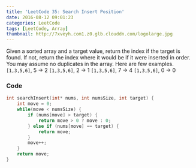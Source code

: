 ```yaml
---
title: 'LeetCode 35: Search Insert Position'
date: 2016-08-12 09:01:23
categories: LeetCode
tags: [LeetCode, Array]
thumbnail: http://7xveyh.com1.z0.glb.clouddn.com/logolarge.jpg
---
```

Given a sorted array and a target value, return the index if the target is found. If not, return the index where it would be if it were inserted in order. <!--more-->
You may assume no duplicates in the array.
Here are few examples.
`[1,3,5,6]`, 5 → 2
`[1,3,5,6]`, 2 → 1
`[1,3,5,6]`, 7 → 4
`[1,3,5,6]`, 0 → 0

### Code
```c
int searchInsert(int* nums, int numsSize, int target) {
    int move = 0;
    while(move < numsSize) {
        if (nums[move] > target) {
            return move > 0 ? move : 0;
        } else if (nums[move] == target) {
            return move;
        }
        move++;
    }
    return move;
}
```